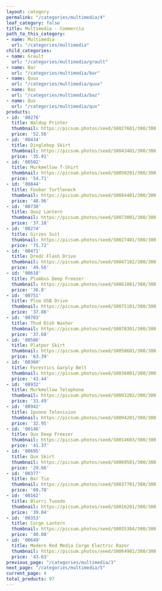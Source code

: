 ```yaml
---
layout: category
permalink: "/categories/multimedia/4"
leaf_category: false
title: Multimedia - Commercia
path_to_this_category:
- name: Multimedia
  url: "/categories/multimedia"
child_categories:
- name: Grault
  url: "/categories/multimedia/grault"
- name: Bar
  url: "/categories/multimedia/bar"
- name: Quux
  url: "/categories/multimedia/quux"
- name: Baz
  url: "/categories/multimedia/baz"
- name: Qux
  url: "/categories/multimedia/qux"
products:
- id: '00276'
  title: Waldop Printer
  thumbnail: https://picsum.photos/seed/S0027601/300/300
  price: '52.56'
- id: '00434'
  title: Dinglebop Skirt
  thumbnail: https://picsum.photos/seed/S0043401/300/300
  price: '35.91'
- id: '00502'
  title: Murkmellow T-Shirt
  thumbnail: https://picsum.photos/seed/S0050201/300/300
  price: '54.71'
- id: '00844'
  title: Foobar Turtleneck
  thumbnail: https://picsum.photos/seed/S0084401/300/300
  price: '48.96'
- id: '00730'
  title: Quuz Lantern
  thumbnail: https://picsum.photos/seed/S0073001/300/300
  price: '37.18'
- id: '00274'
  title: Girzes Suit
  thumbnail: https://picsum.photos/seed/S0027401/300/300
  price: '75.72'
- id: '00471'
  title: Dredz Flash Drive
  thumbnail: https://picsum.photos/seed/S0047102/300/300
  price: '49.56'
- id: '00618'
  title: Plumbus Deep Freezer
  thumbnail: https://picsum.photos/seed/S0061801/300/300
  price: '36.8'
- id: '00751'
  title: Ploo USB Drive
  thumbnail: https://picsum.photos/seed/S0075101/300/300
  price: '37.86'
- id: '00703'
  title: Thud Dish Washer
  thumbnail: https://picsum.photos/seed/S0070301/300/300
  price: '37.68'
- id: '00586'
  title: Platpor Skirt
  thumbnail: https://picsum.photos/seed/S0058601/300/300
  price: '63.39'
- id: '00360'
  title: Forestics Garply Belt
  thumbnail: https://picsum.photos/seed/S0036001/300/300
  price: '43.44'
- id: '00932'
  title: Murkmellow Telephone
  thumbnail: https://picsum.photos/seed/S0093202/300/300
  price: '31.49'
- id: '00942'
  title: Iponno Television
  thumbnail: https://picsum.photos/seed/S0094201/300/300
  price: '32.95'
- id: '00146'
  title: Qux Deep Freezer
  thumbnail: https://picsum.photos/seed/S0014603/300/300
  price: '41.37'
- id: '00695'
  title: Qux Skirt
  thumbnail: https://picsum.photos/seed/S0069501/300/300
  price: '29.66'
- id: '00377'
  title: Bar Tie
  thumbnail: https://picsum.photos/seed/S0037701/300/300
  price: '60.78'
- id: '00162'
  title: Blurri Tuxedo
  thumbnail: https://picsum.photos/seed/S0016201/300/300
  price: '39.04'
- id: '00353'
  title: Corge Lantern
  thumbnail: https://picsum.photos/seed/S0035304/300/300
  price: '40.08'
- id: '00649'
  title: Modern Red Media Corge Electric Razor
  thumbnail: https://picsum.photos/seed/S0064902/300/300
  price: '43.63'
previous_page: "/categories/multimedia/3"
next_page: "/categories/multimedia/5"
current_page: 4
total_products: 97
---
```

